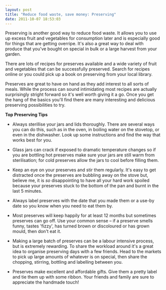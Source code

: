 ```yaml
---
layout: post
title: "Reduce food waste, save money: Preserving"
date: 2011-10-07 18:53:03
---
```


Preserving is another good way to reduce food waste. It allows you to use up excess fruit and vegetables for consumption later and is especially good for things that are getting overripe. It's also a great way to deal with produce that you've bought on special in bulk or a large harvest from your garden.

There are lots of recipes for preserves available and a wide variety of fruit and vegetables that can be successfully preserved. Search for recipes online or you could pick up a book on preserving from your local library.

Preserves are great to have on hand as they add interest to all sorts of meals. While the process can sound intimidating most recipes are actually surprisingly stright forward so it's well worth giving it a go. Once you get the hang of the basics you'll find there are many interesting and delicious preserving possibilities to try.

**Top Preserving Tips**

*   Always sterillise your jars and lids thoroughly. There are several ways you can do this, such as in the oven, in boiling water on the stovetop, or even in the dishwasher. Look up some instructions and find the way that works best for you.

*   Glass jars can crack if exposed to dramatic temperature changes so if you are bottling hot preserves make sure your jars are still warm from sterilisation; for cold preserves allow the jars to cool before filling them.

*   Keep an eye on your preserves and stir them regularly. It's easy to get distracted once the preserves are bubbling away on the stove but, believe me, it is *so* disappointing to have all your hard work spoiled because your preserves stuck to the bottom of the pan and burnt in the last 5 minutes.

*   Always label preserves with the date that you made them or a use-by date so you know when you need to eat them by.

*   Most preserves will keep happily for at least 12 months but sometimes preserves can go off. Use your common sense – if a preserve smells funny, tastes 'fizzy', has turned brown or discoloured or has grown mould, then don't eat it.

*   Making a large batch of preserves can be a labour intensive process, but is extremely rewarding. To share the workload around it's a great idea to organise preserving days with a few friends. Head to the markets to pick up large amounts of whatever is on special, then share the chopping, stirring, bottling and labelling between you.

*   Preserves make excellent and affordable gifts. Give them a pretty label and tie them up with some ribbon. Your friends and family are sure to appreciate the handmade touch!